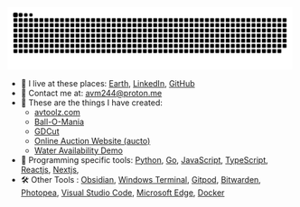<p align="center">
  <img src="https://raw.githubusercontent.com/a0v0/a0v0/output/github-contribution-grid-snake-dark.svg" alt="Snake animation" />
</p>

- 🏡 I live at these places: [Earth](https://en.wikipedia.org/wiki/Earth), [LinkedIn](https://www.linkedin.com/in/anubhav-mahur/), [GitHub](https://github.com/a0v0/a0v0)
- 🤙 Contact me at: <a href="mailto:avm244@proton.me">avm244@proton.me</a>
- 🌱 These are the things I have created:
  - [avtoolz.com](https://avtoolz.com)
  - [Ball-O-Mania](https://github.com/a0v0/Ball-O-Mania)
  - [GDCut](https://github.com/a0v0/gdCut)
  - [Online Auction Website (aucto)](https://github.com/a0v0/aucto)
  - [Water Availability Demo](https://github.com/a0v0/water-availability)
- 🧺 Programming specific tools: [Python](https://www.python.org/), [Go](https://golang.org/), [JavaScript](https://www.javascript.com/), [TypeScript](https://www.typescriptlang.org/), [Reactjs](https://reactjs.org/), [Nextjs](https://nextjs.org/),
- 🛠️ Other Tools : [Obsidian](https://obsidian.md/), [Windows Terminal](https://www.microsoft.com/en-us/p/windows-terminal/9n0dx20hk701), [Gitpod](https://www.gitpod.io/), [Bitwarden](https://bitwarden.com/), [Photopea](https://www.photopea.com/), [Visual Studio Code](https://code.visualstudio.com/), [Microsoft Edge](https://www.microsoft.com/en-us/edge), [Docker](https://www.docker.com/)
